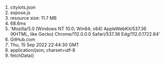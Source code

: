 1. citylots.json
2. expose.js
3. resource size: 11.7 MB
4. 68.6ms
5. 'Mozilla/5.0 (Windows NT 10.0; Win64; x64) AppleWebKit/537.36 (KHTML, like Gecko) Chrome/112.0.0.0 Safari/537.36 Edg/112.0.1722.64'
6. GitHub.com
7. Thu, 15 Sep 2022 22:44:30 GMT
8. application/json; charset=utf-8
9. fetchData()
